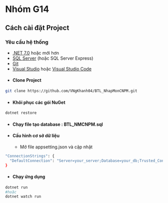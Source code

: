 # Nhóm G14
## Cách cài đặt Project
### Yêu cầu hệ thống
- [.NET 7.0](https://dotnet.microsoft.com/download/dotnet/7.0) hoặc mới hơn
- [SQL Server](https://www.microsoft.com/en-us/sql-server/sql-server-downloads) (hoặc SQL Server Express)
- [Git](https://git-scm.com/downloads)
- [Visual Studio](https://visualstudio.microsoft.com/) hoặc [Visual Studio Code](https://code.visualstudio.com/)
- #### Clone Project 
```bash
git clone https://github.com/VNgKhanh04/BTL_NhapMonCNPM.git
```
- #### Khôi phục các gói NuGet
```bash
dotnet restore
```
- #### Chạy file tạo database : BTL_NMCNPM.sql
- #### Cấu hình cơ sở dữ liệu
    - Mở file appsetting.json và cập nhật
```bash 
"ConnectionStrings": {
  "DefaultConnection": "Server=your_server;Database=your_db;Trusted_Connection=True;MultipleActiveResultSets=true"
}
```
- #### Chạy ứng dụng
```bash
dotnet run 
#hoặc
dotnet watch run
```
